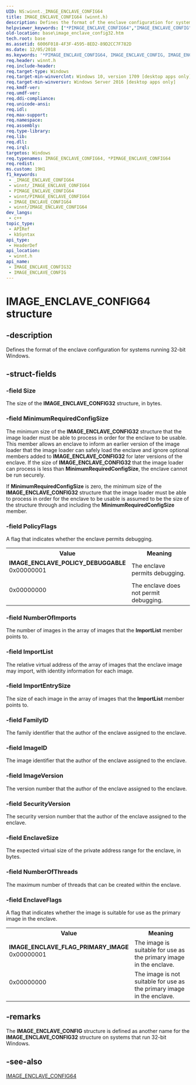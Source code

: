 ```yaml
---
UID: NS:winnt._IMAGE_ENCLAVE_CONFIG64
title: IMAGE_ENCLAVE_CONFIG64 (winnt.h)
description: Defines the format of the enclave configuration for systems running 32-bit Windows.
helpviewer_keywords: ["*PIMAGE_ENCLAVE_CONFIG64","IMAGE_ENCLAVE_CONFIG","IMAGE_ENCLAVE_CONFIG32","IMAGE_ENCLAVE_CONFIG32 structure","IMAGE_ENCLAVE_CONFIG64","IMAGE_ENCLAVE_FLAG_PRIMARY_IMAGE","IMAGE_ENCLAVE_POLICY_DEBUGGABLE","PIMAGE_ENCLAVE_CONFIG32","PIMAGE_ENCLAVE_CONFIG32 structure pointer","_IMAGE_ENCLAVE_CONFIG32","base.image_enclave_config","base.image_enclave_config32","winnt/IMAGE_ENCLAVE_CONFIG32","winnt/PIMAGE_ENCLAVE_CONFIG32"]
old-location: base\image_enclave_config32.htm
tech.root: base
ms.assetid: 6006F018-4F3F-4595-8ED2-89D2CC7F782D
ms.date: 12/05/2018
ms.keywords: '*PIMAGE_ENCLAVE_CONFIG64, IMAGE_ENCLAVE_CONFIG, IMAGE_ENCLAVE_CONFIG32, IMAGE_ENCLAVE_CONFIG32 structure, IMAGE_ENCLAVE_CONFIG64, IMAGE_ENCLAVE_FLAG_PRIMARY_IMAGE, IMAGE_ENCLAVE_POLICY_DEBUGGABLE, PIMAGE_ENCLAVE_CONFIG32, PIMAGE_ENCLAVE_CONFIG32 structure pointer, _IMAGE_ENCLAVE_CONFIG32, base.image_enclave_config, base.image_enclave_config32, winnt/IMAGE_ENCLAVE_CONFIG32, winnt/PIMAGE_ENCLAVE_CONFIG32'
req.header: winnt.h
req.include-header: 
req.target-type: Windows
req.target-min-winverclnt: Windows 10, version 1709 [desktop apps only]
req.target-min-winversvr: Windows Server 2016 [desktop apps only]
req.kmdf-ver: 
req.umdf-ver: 
req.ddi-compliance: 
req.unicode-ansi: 
req.idl: 
req.max-support: 
req.namespace: 
req.assembly: 
req.type-library: 
req.lib: 
req.dll: 
req.irql: 
targetos: Windows
req.typenames: IMAGE_ENCLAVE_CONFIG64, *PIMAGE_ENCLAVE_CONFIG64
req.redist: 
ms.custom: 19H1
f1_keywords:
 - _IMAGE_ENCLAVE_CONFIG64
 - winnt/_IMAGE_ENCLAVE_CONFIG64
 - PIMAGE_ENCLAVE_CONFIG64
 - winnt/PIMAGE_ENCLAVE_CONFIG64
 - IMAGE_ENCLAVE_CONFIG64
 - winnt/IMAGE_ENCLAVE_CONFIG64
dev_langs:
 - c++
topic_type:
 - APIRef
 - kbSyntax
api_type:
 - HeaderDef
api_location:
 - winnt.h
api_name:
 - IMAGE_ENCLAVE_CONFIG32
 - IMAGE_ENCLAVE_CONFIG
---
```


# IMAGE_ENCLAVE_CONFIG64 structure


## -description

Defines the format of the enclave configuration for systems running 32-bit Windows.

## -struct-fields

### -field Size

The size of the <b>IMAGE_ENCLAVE_CONFIG32</b> structure, in bytes.

### -field MinimumRequiredConfigSize

The minimum size of the <b>IMAGE_ENCLAVE_CONFIG32</b> structure that the image loader must be able to process in order for the enclave to be usable.  This member allows an enclave to inform an earlier version of the image loader that the image loader can safely load the enclave and ignore optional members added to <b>IMAGE_ENCLAVE_CONFIG32</b> for later versions of the enclave. If the size of <b>IMAGE_ENCLAVE_CONFIG32</b> that the image loader can process is less than <b>MinimumRequiredConfigSize</b>, the enclave cannot be run securely.

If <b>MinimumRequiredConfigSize</b> is zero, the minimum size of the <b>IMAGE_ENCLAVE_CONFIG32</b> structure that the image loader must be able to process in order for the enclave to be usable is assumed to be the size of the structure through and including the <b>MinimumRequiredConfigSize</b> member.

### -field PolicyFlags

A flag that indicates whether the enclave permits debugging.

<table>
<tr>
<th>Value</th>
<th>Meaning</th>
</tr>
<tr>
<td width="40%"><a id="IMAGE_ENCLAVE_POLICY_DEBUGGABLE"></a><a id="image_enclave_policy_debuggable"></a><dl>
<dt><b>IMAGE_ENCLAVE_POLICY_DEBUGGABLE</b></dt>
<dt>0x00000001</dt>
</dl>
</td>
<td width="60%">
The enclave permits debugging.

</td>
</tr>
<tr>
<td width="40%">
<dl>
<dt>0x00000000</dt>
</dl>
</td>
<td width="60%">
The enclave does not permit debugging.

</td>
</tr>
</table>

### -field NumberOfImports

The number of images in the array of images that the <b>ImportList</b> member points to.

### -field ImportList

The relative virtual address of the array of images that the enclave image may import, with identity information for each image.

### -field ImportEntrySize

The size of each image in the array of images that the <b>ImportList</b> member points to.

### -field FamilyID

The family identifier that the author of the enclave assigned to the enclave.

### -field ImageID

The image identifier that the author of the enclave assigned to the enclave.

### -field ImageVersion

The version number that the author of the enclave assigned to the enclave.

### -field SecurityVersion

The security version number that the author of the enclave assigned to the enclave.

### -field EnclaveSize

The expected virtual size of the private address range for the enclave, in bytes.

### -field NumberOfThreads

The maximum number of threads that can be created within the enclave.

### -field EnclaveFlags

A flag that indicates whether the image is suitable for use as the primary image in the enclave. 

<table>
<tr>
<th>Value</th>
<th>Meaning</th>
</tr>
<tr>
<td width="40%"><a id="IMAGE_ENCLAVE_FLAG_PRIMARY_IMAGE"></a><a id="image_enclave_flag_primary_image"></a><dl>
<dt><b>IMAGE_ENCLAVE_FLAG_PRIMARY_IMAGE</b></dt>
<dt>0x00000001</dt>
</dl>
</td>
<td width="60%">
The image is suitable for use as the primary image in the enclave.

</td>
</tr>
<tr>
<td width="40%">
<dl>
<dt>0x00000000</dt>
</dl>
</td>
<td width="60%">
The image is not suitable for use as the primary image in the enclave.

</td>
</tr>
</table>

## -remarks

The <b>IMAGE_ENCLAVE_CONFIG</b> structure is defined as another name for the <b>IMAGE_ENCLAVE_CONFIG32</b> structure on systems that run 32-bit Windows.

## -see-also

<a href="https://docs.microsoft.com/previous-versions/windows/desktop/legacy/mt844244(v=vs.85)">IMAGE_ENCLAVE_CONFIG64</a>

